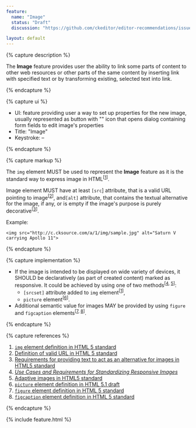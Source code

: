 ```yaml
---
feature:
  name: "Image"
  status: "Draft"
  discussion: "https://github.com/ckeditor/editor-recommendations/issues/14"

layout: default
---
```


{% capture description %}

The **Image** feature provides user the ability to link some parts of content to other web resources or other parts of the same content by inserting link with specified text or by transforming existing, selected text into link.

{% endcapture %}

{% capture ui %}

 * UI: feature providing user a way to set up properties for the new image, usually represented as button with "<i class="fa fa-image" aria-label="Image" title="Image"></i>" icon that opens dialog containing form fields to edit image's properties
 * Title: "Image"
 * Keystroke: –

{% endcapture %}

{% capture markup %}

The `img` element MUST be used to represent the **Image** feature as it is the standard way to express image in HTML<sup>[[1](#ref1)]</sup>.

Image element MUST have at least `[src`] attribute, that is a valid URL pointing to image<sup>[[2](#ref2)]</sup>, and`[alt]` attribute, that contains the textual alternative for the image, if any, or is empty if the image's purpose is purely decorative<sup>[[3](#ref3)]</sup>.

Example:

```
<img src="http://c.cksource.com/a/1/img/sample.jpg" alt="Saturn V carrying Apollo 11">
```

{% endcapture %}

{% capture implementation %}

* If the image is intended to be displayed on wide variety of devices, it SHOULD be declaratively (as part of created content) marked as responsive. It could be achieved by using one of two methods<sup>[[4](#ref4), [5](#ref5)]</sup>:
	* `[srcset]` attribute added to `img` element<sup>[[1](#ref1)]</sup>,
	* `picture` element<sup>[[6](#ref6)]</sup>.
* Additional semantic value for images MAY be provided by using `figure` and `figcaption` elements<sup>[[7](#ref7), [8](#ref8)]</sup>.

{% endcapture %}

{% capture references %}

1. <a id="ref1"></a>[`img` element definition in HTML 5 standard](http://www.w3.org/TR/html5/embedded-content-0.html#the-img-element)
2. <a id="ref2"></a>[Definition of valid URL in HTML 5 standard](http://www.w3.org/TR/html5/infrastructure.html#urls)
3. <a id="ref3"></a>[Requirements for providing text to act as an alternative for images in HTML5 standard](http://www.w3.org/TR/html5/embedded-content-0.html#alt)
4. <a id="ref4"></a>[<i>Use Cases and Requirements for Standardizing Responsive Images</i>](http://usecases.responsiveimages.org/)
5. <a id="ref5"></a>[Adaptive images in HTML5 standard](http://www.w3.org/TR/html51/semantics.html#adaptive-images)
6. <a id="ref6"></a>[`picture` element definition in HTML 5.1 draft](http://www.w3.org/TR/html51/semantics.html#the-picture-element)
7. <a id="ref7"></a>[`figure` element definition in HTML 5 standard](http://www.w3.org/TR/html5/grouping-content.html#the-figure-element)
8. <a id="ref8"></a>[`figcaption` element definition in HTML 5 standard](http://www.w3.org/TR/html5/grouping-content.html#the-figcaption-element)

{% endcapture %}

{% include feature.html %}
